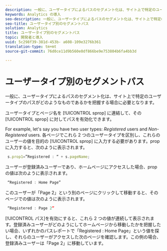 ```yaml
---
description: 一般に、ユーザータイプによるパスのセグメント化は、サイト上で特定のユーザータイプのパスがどのようなものであるかを把握する場合に必要となります。
keywords: Analytics の導入
seo-description: 一般に、ユーザータイプによるパスのセグメント化は、サイト上で特定のユーザータイプのパスがどのようなものであるかを把握する場合に必要となります。
seo-title: ユーザータイプ別のセグメントパス
solution: Analytics
title: ユーザータイプ別のセグメントパス
topic: 開発者と導入
uuid: 5c298f39-381d-453b- a608-109e3276b361
translation-type: tm+mt
source-git-commit: 76d0ce11d9b560e0df866be9e753804b6fa4bb3d

---
```



# ユーザータイプ別のセグメントパス

一般に、ユーザータイプによるパスのセグメント化は、サイト上で特定のユーザータイプのパスがどのようなものであるかを把握する場合に必要となります。

ユーザータイプとページ名を [!UICONTROL sprop] に連結して、その [!UICONTROL sprop] に対してパスを有効化できます。

For example, let's say you have two user types: _Registered_ users and _Non-Registered_ users. 各ページでこれら 2 つのユーザータイプを区別し、これらのユーザーの値を目的の [!UICONTROL sprop] に入力する必要があります。prop に入力すると、次のように表示されます。

```js
 s.prop1=”Registered : “ + s.pageName;
```

ユーザーが登録済みユーザーであり、ホームページにアクセスした場合、prop の値は次のように表示されます。

```js
 “Registered : Home Page”
```

このユーザーが「Page 2」という別のページにクリックして移動すると、そのページでの値は次のように表示されます。

```js
 “Registered : Page 2”
```

[!UICONTROL パス]を有効にすると、これら 2 つの値が連続して表示されます。登録済みユーザーがどのようにしてホームページから移動したかを把握したい場合、いずれかのパスレポートで「Registered : Home Page」という値を探し、それらのユーザーがアクセスした次のページを確認します。この例の場合、登録済みユーザーは「Page 2」に移動しています。
